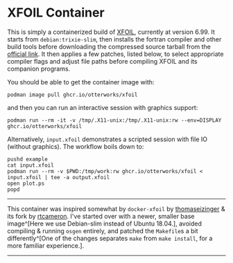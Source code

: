 # XFOIL Container

This is simply a containerized build of [XFOIL], currently at version 6.99.
It starts from `debian:trixie-slim`, then installs the fortran compiler and
other build tools before downloading the compressed source tarball from the
[official link][tgz]. It then applies a few patches, listed below, to select
appropriate compiler flags and adjust file paths before compiling XFOIL and
its companion programs.

You should be able to get the container image with:
```
podman image pull ghcr.io/otterworks/xfoil
```
and then you can run an interactive session with graphics support:
```
podman run --rm -it -v /tmp/.X11-unix:/tmp/.X11-unix:rw --env=DISPLAY ghcr.io/otterworks/xfoil
```
Alternatively, `input.xfoil` demonstrates a scripted session with file IO
(without graphics). The workflow boils down to:
```
pushd example
cat input.xfoil
podman run --rm -v $PWD:/tmp/work:rw ghcr.io/otterworks/xfoil < input.xfoil | tee -a output.xfoil
open plot.ps
popd
```
_____________
This container was inspired somewhat by `docker-xfoil` by [thomaseizinger] & its fork by [rtcameron].
I've started over with a newer, smaller base image^[Here we use Debian-slim instead of Ubuntu 18.04.],
avoided compiling & running `osgen` entirely, and patched the `Makefile`s a bit 
differently^[One of the changes separates `make` from `make install`, for a more familiar experience.]. 
_____________
[XFOIL]: https://web.mit.edu/drela/Public/web/xfoil/
[tgz]: https://web.mit.edu/drela/Public/web/xfoil/xfoil6.99.tgz

[thomaseizinger]: https://github.com/thomaseizinger/docker-xfoil
[rtcameron]: https://github.com/rtcameron/docker-xfoil
